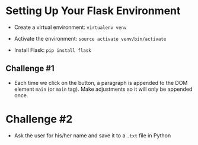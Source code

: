 # Setting Up Your Flask Environment

- Create a virtual environment: `virtualenv venv`

- Activate the environment: `source activate venv/bin/activate`

- Install Flask: `pip install flask`


## Challenge #1

- Each time we click on the button, a paragraph is appended to the DOM element `main` (or `main` tag). Make adjustments so it will only be appended once.


# Challenge #2

- Ask the user for his/her name and save it to a `.txt` file in Python
